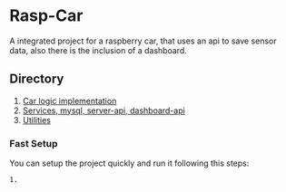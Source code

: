 # Rasp-Car
A integrated project for a raspberry car, that uses an api to save sensor data, also there is the inclusion of a dashboard.

## Directory

1. [Car logic implementation](/car-logic/)
2. [Services, mysql, server-api, dashboard-api](/services/)
3. [Utilities](/utils/)


### Fast Setup 
You can setup the project quickly and run it following this steps: 

    1. 